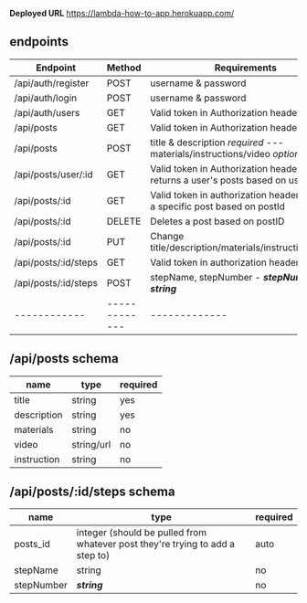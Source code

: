 **Deployed URL** https://lambda-how-to-app.herokuapp.com/

## endpoints

Endpoint | Method | Requirements
------------ | ------------- | ------------- 
/api/auth/register | POST | username & password
/api/auth/login | POST | username & password
/api/auth/users | GET | Valid token in Authorization header
/api/posts | GET | Valid token in Authorization header
/api/posts | POST | title & description *required* --- materials/instructions/video *optional*
/api/posts/user/:id | GET | Valid token in Authorization header - returns a user's posts based on userId
/api/posts/:id | GET | Valid token in authorization header - returns a specific post based on postId
/api/posts/:id | DELETE | Deletes a post based on postID
/api/posts/:id | PUT | Change title/description/materials/instructions/video
/api/posts/:id/steps | GET | Valid token in authorization header
/api/posts/:id/steps | POST | stepName, stepNumber - ***stepNumber is a string***
------------ | ------------- | ------------- 


## /api/posts schema

name | type | required
---- | ---- | --------
title|string|yes
description|string|yes
materials|string|no
video|string/url|no
instruction|string|no

## /api/posts/:id/steps schema

name | type | required
---- | ---- | --------
posts_id|integer (should be pulled from whatever post they're trying to add a step to)| auto
stepName|string| no
stepNumber|***string***| no


